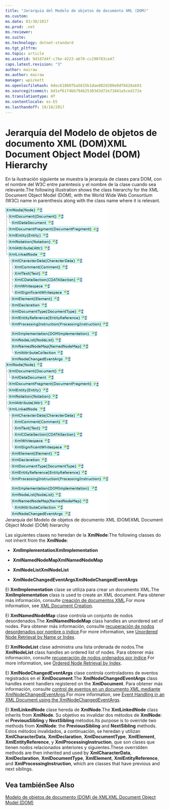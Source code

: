 ```yaml
---
title: "Jerarquía del Modelo de objetos de documento XML (DOM)"
ms.custom: 
ms.date: 03/30/2017
ms.prod: .net
ms.reviewer: 
ms.suite: 
ms.technology: dotnet-standard
ms.tgt_pltfrm: 
ms.topic: article
ms.assetid: 9d187d4f-c76e-4223-a670-cc290783ce47
caps.latest.revision: "3"
author: mairaw
ms.author: mairaw
manager: wpickett
ms.openlocfilehash: 6dec61860fba5815b1dae802d280e8df6628ab91
ms.sourcegitcommit: bd1ef61f4bb794b25383d3d72e71041a5ced172e
ms.translationtype: HT
ms.contentlocale: es-ES
ms.lasthandoff: 10/18/2017
---
```

# <a name="xml-document-object-model-dom-hierarchy"></a><span data-ttu-id="16f9b-102">Jerarquía del Modelo de objetos de documento XML (DOM)</span><span class="sxs-lookup"><span data-stu-id="16f9b-102">XML Document Object Model (DOM) Hierarchy</span></span>
<span data-ttu-id="16f9b-103">En la ilustración siguiente se muestra la jerarquía de clases para DOM, con el nombre del W3C entre paréntesis y el nombre de la clase cuando sea relevante.</span><span class="sxs-lookup"><span data-stu-id="16f9b-103">The following illustration shows the class hierarchy for the XML Document Object Model (DOM), with the World Wide Web Consortium (W3C) name in parenthesis along with the class name where it is relevant.</span></span>  
  
 <span data-ttu-id="16f9b-104">![Modelo de objetos de documento XML &#40; DOM &#41; jerarquía](../../../../docs/standard/data/xml/media/dom-class-hierarchy.gif "Dom_class_hierarchy")</span><span class="sxs-lookup"><span data-stu-id="16f9b-104">![XML Document Object Model &#40;DOM&#41; hierarchy](../../../../docs/standard/data/xml/media/dom-class-hierarchy.gif "Dom_class_hierarchy")</span></span>  
<span data-ttu-id="16f9b-105">Jerarquía del Modelo de objetos de documento XML (DOM)</span><span class="sxs-lookup"><span data-stu-id="16f9b-105">XML Document Object Model (DOM) hierarchy</span></span>  
  
 <span data-ttu-id="16f9b-106">Las siguientes clases no heredan de la **XmlNode**:</span><span class="sxs-lookup"><span data-stu-id="16f9b-106">The following classes do not inherit from the **XmlNode**:</span></span>  
  
-   <span data-ttu-id="16f9b-107">**XmlImplementation**</span><span class="sxs-lookup"><span data-stu-id="16f9b-107">**XmlImplementation**</span></span>  
  
-   <span data-ttu-id="16f9b-108">**XmlNamedNodeMap**</span><span class="sxs-lookup"><span data-stu-id="16f9b-108">**XmlNamedNodeMap**</span></span>  
  
-   <span data-ttu-id="16f9b-109">**XmlNodeList**</span><span class="sxs-lookup"><span data-stu-id="16f9b-109">**XmlNodeList**</span></span>  
  
-   <span data-ttu-id="16f9b-110">**XmlNodeChangedEventArgs**</span><span class="sxs-lookup"><span data-stu-id="16f9b-110">**XmlNodeChangedEventArgs**</span></span>  
  
 <span data-ttu-id="16f9b-111">El **XmlImplementation** clase se utiliza para crear un documento XML.</span><span class="sxs-lookup"><span data-stu-id="16f9b-111">The **XmlImplementation** class is used to create an XML document.</span></span> <span data-ttu-id="16f9b-112">Para obtener más información, consulte [creación de documentos XML](../../../../docs/standard/data/xml/xml-document-creation.md).</span><span class="sxs-lookup"><span data-stu-id="16f9b-112">For more information, see [XML Document Creation](../../../../docs/standard/data/xml/xml-document-creation.md).</span></span>  
  
 <span data-ttu-id="16f9b-113">El **XmlNamedNodeMap** clase controla un conjunto de nodos desordenados.</span><span class="sxs-lookup"><span data-stu-id="16f9b-113">The **XmlNamedNodeMap** class handles an unordered set of nodes.</span></span> <span data-ttu-id="16f9b-114">Para obtener más información, consulte [recuperación de nodos desordenados por nombre o índice](../../../../docs/standard/data/xml/unordered-node-retrieval-by-name-or-index.md).</span><span class="sxs-lookup"><span data-stu-id="16f9b-114">For more information, see [Unordered Node Retrieval by Name or Index](../../../../docs/standard/data/xml/unordered-node-retrieval-by-name-or-index.md).</span></span>  
  
 <span data-ttu-id="16f9b-115">El **XmlNodeList** clase administra una lista ordenada de nodos.</span><span class="sxs-lookup"><span data-stu-id="16f9b-115">The **XmlNodeList** class handles an ordered list of nodes.</span></span> <span data-ttu-id="16f9b-116">Para obtener más información, consulte [recuperación de nodos ordenados por índice](../../../../docs/standard/data/xml/ordered-node-retrieval-by-index.md).</span><span class="sxs-lookup"><span data-stu-id="16f9b-116">For more information, see [Ordered Node Retrieval by Index](../../../../docs/standard/data/xml/ordered-node-retrieval-by-index.md).</span></span>  
  
 <span data-ttu-id="16f9b-117">El **XmlNodeChangedEventArgs** clase controla controladores de eventos registrados en el **XmlDocument**.</span><span class="sxs-lookup"><span data-stu-id="16f9b-117">The **XmlNodeChangedEventArgs** class handles event handlers registered on the **XmlDocument**.</span></span> <span data-ttu-id="16f9b-118">Para obtener más información, consulte [control de eventos en un documento XML mediante XmlNodeChangedEventArgs](../../../../docs/standard/data/xml/event-handling-in-an-xml-document-using-the-xmlnodechangedeventargs.md).</span><span class="sxs-lookup"><span data-stu-id="16f9b-118">For more information, see [Event Handling in an XML Document using the XmlNodeChangedEventArgs](../../../../docs/standard/data/xml/event-handling-in-an-xml-document-using-the-xmlnodechangedeventargs.md).</span></span>  
  
 <span data-ttu-id="16f9b-119">El **XmlLinkedNode** clase hereda de **XmlNode**.</span><span class="sxs-lookup"><span data-stu-id="16f9b-119">The **XmlLinkedNode** class inherits from **XmlNode**.</span></span> <span data-ttu-id="16f9b-120">Su objetivo es invalidar dos métodos de **XmlNode**: el **PreviousSibling** y **NextSibling** métodos.</span><span class="sxs-lookup"><span data-stu-id="16f9b-120">Its purpose is to override two methods from **XmlNode**: the **PreviousSibling** and **NextSibling** methods.</span></span> <span data-ttu-id="16f9b-121">Estos métodos invalidados, a continuación, se heredan y utilizan **XmlCharacterData**, **XmlDeclaration**, **XmlDocumentType**, **XmlElement**, **XmlEntityReference**, y **XmlProcessingInstruction**, que son clases que tienen nodos relacionados anteriores y siguientes.</span><span class="sxs-lookup"><span data-stu-id="16f9b-121">These overridden methods are then inherited and used by **XmlCharacterData**, **XmlDeclaration**, **XmlDocumentType**, **XmlElement**, **XmlEntityReference**, and **XmlProcessingInstruction**, which are classes that have previous and next siblings.</span></span>  
  
## <a name="see-also"></a><span data-ttu-id="16f9b-122">Vea también</span><span class="sxs-lookup"><span data-stu-id="16f9b-122">See Also</span></span>  
 [<span data-ttu-id="16f9b-123">Modelo de objetos de documento (DOM) de XML</span><span class="sxs-lookup"><span data-stu-id="16f9b-123">XML Document Object Model (DOM)</span></span>](../../../../docs/standard/data/xml/xml-document-object-model-dom.md)

